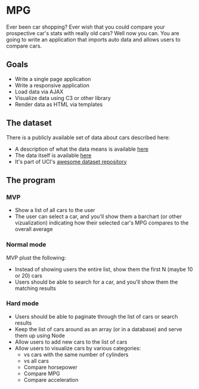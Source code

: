 # MPG

Ever been car shopping? Ever wish that you could compare your prospective car's stats with really old cars?
Well now you can. You are going to write an application that imports auto data and allows users to compare cars.

## Goals

- Write a single page application
- Write a responsive application
- Load data via AJAX
- Visualize data using C3 or other library
- Render data as HTML via templates

## The dataset

There is a publicly available set of data about cars described here:

- A description of what the data means is available [here](http://archive.ics.uci.edu/ml/machine-learning-databases/autos/imports-85.names)
- The data itself is available [here](http://archive.ics.uci.edu/ml/machine-learning-databases/autos/imports-85.data)
- It's part of UCI's [awesome dataset repository](http://archive.ics.uci.edu/ml/datasets/Automobile)

## The program

### MVP

- Show a list of all cars to the user
- The user can select a car, and you'll show them a barchart (or other vizualization) indicating how their selected car's MPG compares to the overall average

### Normal mode

MVP plust the following:

- Instead of showing users the entire list, show them the first N (maybe 10 or 20) cars
- Users should be able to search for a car, and you'll show them the matching results

### Hard mode

- Users should be able to paginate through the list of cars or search results
- Keep the list of cars around as an array (or in a database) and serve them up using Node
- Allow users to add new cars to the list of cars
- Allow users to visualize cars by various categories:
  - vs cars with the same number of cylinders
  - vs all cars
  - Compare horsepower
  - Compare MPG
  - Compare acceleration
